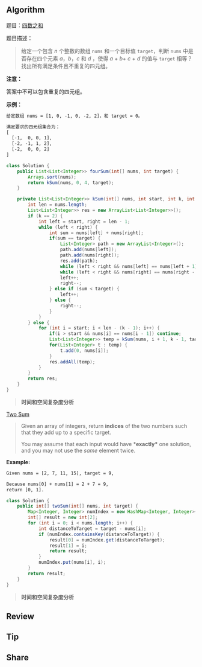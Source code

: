 ## Algorithm

题目：[四数之和](https://leetcode-cn.com/problems/4sum/description/)

题目描述：

> 给定一个包含 *n* 个整数的数组 `nums` 和一个目标值 `target`，判断 `nums` 中是否存在四个元素 *a*，*b*，*c* 和 *d* ，使得 *a* + *b*+ *c* + *d* 的值与 `target` 相等？找出所有满足条件且不重复的四元组。 

**注意：**

答案中不可以包含重复的四元组。

**示例：**

```tex
给定数组 nums = [1, 0, -1, 0, -2, 2]，和 target = 0。

满足要求的四元组集合为：
[
  [-1,  0, 0, 1],
  [-2, -1, 1, 2],
  [-2,  0, 0, 2]
]
```

```java
class Solution {
    public List<List<Integer>> fourSum(int[] nums, int target) {
        Arrays.sort(nums);
        return kSum(nums, 0, 4, target);
    }

    private List<List<Integer>> kSum(int[] nums, int start, int k, int target){
        int len = nums.length;
        List<List<Integer>> res = new ArrayList<List<Integer>>();
        if (k == 2) {
            int left = start, right = len - 1;
            while (left < right) {
                int sum = nums[left] + nums[right];
                if(sum == target) {
                    List<Integer> path = new ArrayList<Integer>();
                    path.add(nums[left]);
                    path.add(nums[right]);
                    res.add(path);
                    while (left < right && nums[left] == nums[left + 1]) left++;
                    while (left < right && nums[right] == nums[right - 1]) right--;
                    left++;
                    right--;
                } else if (sum < target) {
                    left++;
                } else {
                    right--;
                }
            }
        } else {
            for (int i = start; i < len - (k - 1); i++) {
                if(i > start && nums[i] == nums[i - 1]) continue;
                List<List<Integer>> temp = kSum(nums, i + 1, k - 1, target - nums[i]);
                for(List<Integer> t : temp) {
                    t.add(0, nums[i]);
                }
                res.addAll(temp);
            }
        }
        return res;
    }
}
```

> **时间和空间复杂度分析**
>
> 

 [Two Sum](https://leetcode.com/problems/two-sum/description/)

> Given an array of integers, return **indices** of the two numbers such that they add up to a specific target.
>
> You may assume that each input would have ***exactly\*** one solution, and you may not use the *same* element twice.

**Example:**

```tex
Given nums = [2, 7, 11, 15], target = 9,

Because nums[0] + nums[1] = 2 + 7 = 9,
return [0, 1].
```

```java
class Solution {
    public int[] twoSum(int[] nums, int target) {
        Map<Integer, Integer> numIndex = new HashMap<Integer, Integer>();
        int[] result = new int[2];
        for (int i = 0; i < nums.length; i++) {
            int distanceToTarget = target - nums[i];
            if (numIndex.containsKey(distanceToTarget)) {
                result[0] = numIndex.get(distanceToTarget);
                result[1] = i;
                return result;
            }
            numIndex.put(nums[i], i);
        }
        return result;
    }
}
```

> **时间和空间复杂度分析**

## Review

## Tip

## Share

